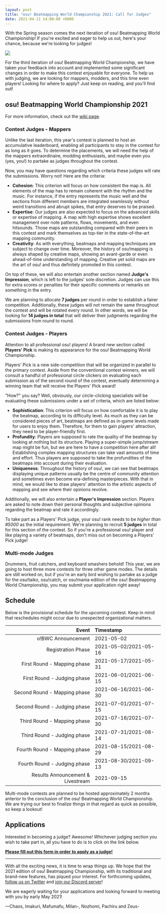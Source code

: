 ```yaml
---
layout: post
title: "osu! Beatmapping World Championship 2021: Call for Judges"
date: 2021-04-11 14:00:00 +0000
---
```


With the Spring season comes the next iteration of osu! Beatmapping World Championship! If you're excited and eager to help us out, here's your chance, because we're looking for judges!

![](/wiki/shared/news/banners/obwc2021.png)

For the third iteration of osu! Beatmapping World Championship, we have taken your feedback into account and implemented some significant changes in order to make this contest enjoyable for everyone. To help us with judging, we are looking for mappers, modders, and this time even players! Looking for where to apply? Just keep on reading, and you'll find out!

## osu! Beatmapping World Championship 2021

For more information, check out the [wiki page](/wiki/Contests/oBWC/3).

### Contest Judges - Mappers

Unlike the last iteration, this year's contest is planned to host an accumulative leaderboard, enabling all participants to stay in the contest for as long as it goes. To determine the placements, we will need the help of the mappers extraordinaire, modding enthusiasts, and maybe even you (yes, you!) to partake as judges throughout the contest.

Now, you may have questions regarding which criteria these judges will rate the submissions. Worry not! Here are the criteria:

- **Cohesion**: This criterion will focus on how consistent the map is. All elements of the map has to remain coherent with the rhythm and the music. For instance, if the entry represents the music well and the sections from different members are integrated seamlessly without weird transitions and abrupt spikes, that entry deserves to be praised.
- **Expertise**: Our judges are also expected to focus on the advanced skills or expertise of mapping. A map with high expertise shows excellent management over note patterns, flows, movements, and even hitsounds. Those maps are outstanding compared with their peers in this contest and mark themselves as top-tier in the state-of-the-art mapping community.
- **Creativity**: As with everything, beatmaps and mapping techniques are subject to change over time. Moreover, the history of osu!mapping is always shaped by creative maps, showing an avant-garde or even ahead-of-time understanding of mapping. Creative yet solid maps are the art of osu! and thus definitely promoted in this contest.

On top of these, we will also entertain another section named **Judge's Impression**, which is left to the judges' sole discretion. Judges can use this for extra scores or penalties for their specific comments or remarks on something in the entry.

We are planning to allocate **7 judges** per round in order to establish a fairer competition. Additionally, these judges will not remain the same throughout the contest and will be rotated every round. In other words, we will be looking for **14 judges in total** that will deliver their judgments regarding the submissions from round to round.

### Contest Judges - Players

Attention to all professional osu! players! A brand new section called **Players' Pick** is making its appearance for the osu! Beatmapping World Championship.

Players' Pick is a new side-competition that will be organized in parallel to the primary contest. Aside from the conventional contest winners, we will consult a handful of professional circle clickers on evaluating each submission as of the second round of the contest, eventually determining a winning team that will receive the Players' Pick award!

"How?" you say? Well, obviously, our circle-clicking specialists will be evaluating these submissions under a set of criteria, which are listed below:

- **Sophistication**: This criterion will focus on how comfortable it is to play the beatmap, according to its difficulty level. As much as they can be considered pieces of art, beatmaps are defined as in-game levels made for users to enjoy them. Therefore, for them to gain players' attraction, they need to be player-friendly first.
- **Profundity**: Players are supposed to rate the quality of the beatmap by looking at nothing but its structure. Playing a super-simple jump/stream map might be fun, but we are here to have a competition here after all! Establishing complex mapping structures can take vast amounts of time and effort. Thus players are supposed to take the profundities of the beatmaps into account during their evaluation.
- **Uniqueness**: Throughout the history of osu!, we can see that beatmaps displaying unique patterns usually be the centre of community attention and sometimes even become era-defining masterpieces. With that in mind, we would like to draw players' attention to the artistic aspects of mapping and see where their opinions revolve.

Additionally, we will also entertain a **Player's Impression** section. Players are asked to note down their personal thoughts and subjective opinions regarding the beatmap and rate it accordingly.

To take part as a Players' Pick judge, your osu! rank needs to be *higher than #5000* as the initial requirement. We're planning to recruit **5 judges** in total for this section of the contest. So if you're a professional osu! player and like playing a variety of beatmaps, don't miss out on becoming a Players' Pick judge!

### Multi-mode Judges

Drummers, fruit catchers, and keyboard smashers behold! This year, we are going to host three more contests for three other game modes. The details are still worked on, but if you're an early bird wishing to partake as a judge for the osu!taiko, osu!catch, or osu!mania edition of the osu! Beatmapping World Championship, you may submit your application right away!

## Schedule

Below is the provisional schedule for the upcoming contest. Keep in mind that reschedules might occur due to unexpected organizational matters.

| Event | Timestamp |
| --: | :-- |
| o!BWC Announcement | 2021-05-02 |
| Registration Phase | 2021-05-02/2021-05-16 |
| First Round - Mapping phase | 2021-05-17/2021-05-31 |
| First Round - Judging phase | 2021-06-01/2021-06-15 |
| Second Round - Mapping phase | 2021-06-16/2021-06-30 |
| Second Round - Judging phase | 2021-07-01/2021-07-15 |
| Third Round - Mapping phase | 2021-07-16/2021-07-30 |
| Third Round - Judging phase | 2021-07-31/2021-08-14 |
| Fourth Round - Mapping phase | 2021-08-15/2021-08-29 |
| Fourth Round - Judging phase | 2021-08-30/2021-09-13 |
| Results Announcement & Livestream | 2021-09-15 |

Multi-mode contests are planned to be hosted approximately 2 months anterior to the conclusion of the osu! Beatmapping World Championship. We are trying our best to finalize things in that regard as quick as possible, so keep a lookout!

## Applications

Interested in becoming a judge? Awesome! Whichever judging section you wish to take part in, all you have to do is to click on the link below.

[**Please fill out this form in order to apply as a judge!**](https://forms.gle/he4sT7DeX5UVr4j27)

---

With all the exciting news, it is time to wrap things up. We hope that the 2021 edition of osu! Beatmapping Championship, with its traditional and brand-new features, has piqued your interest. For forthcoming updates, [follow us on Twitter](https://twitter.com/osubwc) and [join our Discord server](https://discord.gg/CZp4bNx)!

We are eagerly waiting for your applications and looking forward to meeting with you by early May 2021!

—Chaos, Imakuri, Mafumafu, Milan-, Nozhomi, Pachiru and Zeus-
